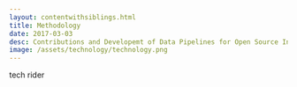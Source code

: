```yaml
---
layout: contentwithsiblings.html
title: Methodology
date: 2017-03-03
desc: Contributions and Developemt of Data Pipelines for Open Source Investigations
image: /assets/technology/technology.png
---
```


tech rider
